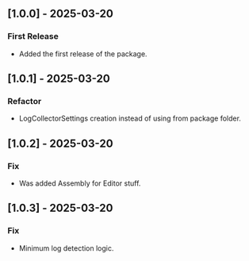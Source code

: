 ## [1.0.0] - 2025-03-20
### First Release
- Added the first release of the package.
## [1.0.1] - 2025-03-20
### Refactor
- LogCollectorSettings creation instead of using from package folder.
## [1.0.2] - 2025-03-20
### Fix
- Was added Assembly for Editor stuff.
## [1.0.3] - 2025-03-20
### Fix
- Minimum log detection logic.